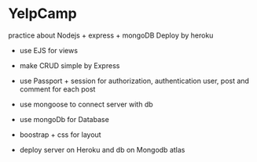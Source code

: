# YelpCamp
practice about Nodejs + express + mongoDB Deploy by heroku

- use EJS for views

- make CRUD simple by Express

- use Passport + session for authorization, authentication user, post and comment for each post 

- use mongoose to connect server with db

- use mongoDb for Database 

- boostrap + css for layout

- deploy server on Heroku and db on Mongodb atlas
